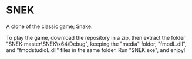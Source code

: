 # SNEK

A clone of the classic game; Snake.

To play the game, download the repository in a zip, then extract the folder "SNEK-master\SNEK\x64\Debug", keeping the "media" folder, "fmodL.dll", and "fmodstudioL.dll" files in the same folder. Run "SNEK.exe", and enjoy!
